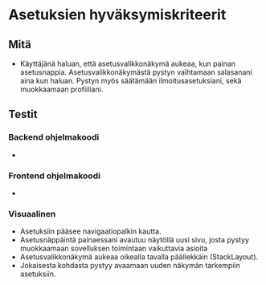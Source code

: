 # Asetuksien hyväksymiskriteerit
## Mitä
- Käyttäjänä haluan, että asetusvalikkonäkymä aukeaa, kun painan asetusnappia. Asetusvalikkonäkymästä pystyn vaihtamaan salasanani aina kun haluan. Pystyn myös säätämään ilmoitusasetuksiani, sekä muokkaamaan profiiliani.
## Testit

### Backend ohjelmakoodi
-

### Frontend ohjelmakoodi
-

### Visuaalinen
- Asetuksiin pääsee navigaatiopalkin kautta.
- Asetusnäppäintä painaessani avautuu näytöllä uusi sivu, josta pystyy muokkaamaan sovelluksen toimintaan vaikuttavia asioita
- Asetusvalikkonäkymä aukeaa oikealla tavalla päällekkäin (StackLayout).
- Jokaisesta kohdasta pystyy avaamaan uuden näkymän tarkempiin asetuksiin.

